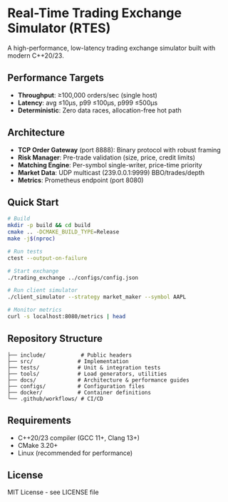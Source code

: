 # Real-Time Trading Exchange Simulator (RTES)

A high-performance, low-latency trading exchange simulator built with modern C++20/23.

## Performance Targets
- **Throughput**: ≥100,000 orders/sec (single host)
- **Latency**: avg ≤10μs, p99 ≤100μs, p999 ≤500μs
- **Deterministic**: Zero data races, allocation-free hot path

## Architecture
- **TCP Order Gateway** (port 8888): Binary protocol with robust framing
- **Risk Manager**: Pre-trade validation (size, price, credit limits)
- **Matching Engine**: Per-symbol single-writer, price-time priority
- **Market Data**: UDP multicast (239.0.0.1:9999) BBO/trades/depth
- **Metrics**: Prometheus endpoint (port 8080)

## Quick Start

```bash
# Build
mkdir -p build && cd build
cmake .. -DCMAKE_BUILD_TYPE=Release
make -j$(nproc)

# Run tests
ctest --output-on-failure

# Start exchange
./trading_exchange ../configs/config.json

# Run client simulator
./client_simulator --strategy market_maker --symbol AAPL

# Monitor metrics
curl -s localhost:8080/metrics | head
```

## Repository Structure
```
├── include/           # Public headers
├── src/              # Implementation
├── tests/            # Unit & integration tests
├── tools/            # Load generators, utilities
├── docs/             # Architecture & performance guides
├── configs/          # Configuration files
├── docker/           # Container definitions
└── .github/workflows/ # CI/CD
```

## Requirements
- C++20/23 compiler (GCC 11+, Clang 13+)
- CMake 3.20+
- Linux (recommended for performance)

## License
MIT License - see LICENSE file